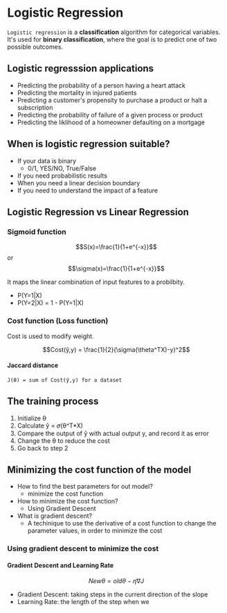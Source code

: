 # Logistic Regression

`Logistic regression` is a **classification** algorithm for categorical variables.
It's used for **binary classification**, where the goal is to predict one of two possible outcomes.

## Logistic regresssion applications

* Predicting the probability of a person having a heart attack
* Predicting the mortality in injured patients
* Predicting a customer's propensity to purchase a product or halt a subscription
* Predicting the probability of failure of a given process or product
* Predicting the liklihood of a homeowner defaulting on a mortgage

## When is logistic regression suitable?

* If your data is binary
  * 0/1, YES/NO, True/False
* If you need probabilistic results
* When you need a linear decision boundary
* If you need to understand the impact of a feature

## Logistic Regression vs Linear Regression

### Sigmoid function

$$S(x)=\frac{1}{1+e^{-x}}$$
or
$$\sigma(x)=\frac{1}{1+e^{-x}}$$

It maps the linear combination of input features to a probilbity.

* P(Y=1|X)
* P(Y=2|X) = 1 - P(Y=1|X)

### Cost function (Loss function)

Cost is used to modify weight.

$$Cost(ŷ,y) = \frac{1}{2}(\sigma(\theta^TX)-y)^2$$

#### Jaccard distance

`J(θ) = sum of Cost(ŷ,y) for a dataset`

## The training process

1. Initialize θ
2. Calculate ŷ = 𝜎(θ^T*X)
3. Compare the output of ŷ with actual output y, and record it as error
4. Change the θ to reduce the cost
5. Go back to step 2

## Minimizing the cost function of the model

* How to find the best parameters for out model?
  * minimize the cost function
* How to minimize the cost function?
  * Using Gradient Descent
* What is gradient descent?
  * A techinique to use the derivative of a cost function to change the parameter values, in order to minimize the cost

### Using gradient descent to minimize the cost

#### Gradient Descent and Learning Rate

$$New θ = old θ - \eta \nabla J$$

* Gradient Descent: taking steps in the current direction of the slope
* Learning Rate: the length of the step when we